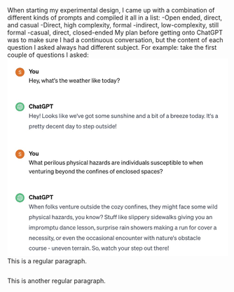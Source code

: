 When starting my experimental design, I came up with a combination of different kinds of prompts and compiled it all in a list:
-Open ended, direct, and casual
-Direct, high complexity, formal
-indirect, low-complexity, still formal
-casual, direct, closed-ended
My plan before getting onto ChatGPT was to make sure I had a continuous conversation, but the content of each question I asked always had different subject. For example: take the first couple of questions I asked:
![alt text](1.jpg "Title")
This is a regular paragraph.

<table>
    <tr>
    </tr>
</table>

This is another regular paragraph.
